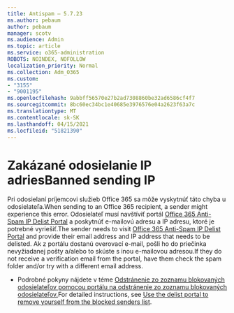 ```yaml
---
title: Antispam – 5.7.23
ms.author: pebaum
author: pebaum
manager: scotv
ms.audience: Admin
ms.topic: article
ms.service: o365-administration
ROBOTS: NOINDEX, NOFOLLOW
localization_priority: Normal
ms.collection: Adm_O365
ms.custom:
- "3155"
- "9001195"
ms.openlocfilehash: 9abbff56570e27b2ad7308860be32ad6586cf4f7
ms.sourcegitcommit: 8bc60ec34bc1e40685e3976576e04a2623f63a7c
ms.translationtype: MT
ms.contentlocale: sk-SK
ms.lasthandoff: 04/15/2021
ms.locfileid: "51821390"
---
```

# <a name="banned-sending-ip"></a><span data-ttu-id="4f6af-102">Zakázané odosielanie IP adries</span><span class="sxs-lookup"><span data-stu-id="4f6af-102">Banned sending IP</span></span>

<span data-ttu-id="4f6af-103">Pri odosielaní príjemcovi služieb Office 365 sa môže vyskytnúť táto chyba u odosielateľa.</span><span class="sxs-lookup"><span data-stu-id="4f6af-103">When sending to an Office 365 recipient, a sender might experience this error.</span></span> <span data-ttu-id="4f6af-104">Odosielateľ musí navštíviť portál [Office 365 Anti-Spam IP Delist Portal](https://sender.office.com/) a poskytnúť e-mailovú adresu a IP adresu, ktoré je potrebné vyriešiť.</span><span class="sxs-lookup"><span data-stu-id="4f6af-104">The sender needs to visit [Office 365 Anti-Spam IP Delist Portal](https://sender.office.com/) and provide their email address and IP address that needs to be delisted.</span></span> <span data-ttu-id="4f6af-105">Ak z portálu dostanú overovací e-mail, pošli ho do priečinka nevyžiadanej pošty a/alebo to skúste s inou e-mailovou adresou.</span><span class="sxs-lookup"><span data-stu-id="4f6af-105">If they do not receive a verification email from the portal, have them check the spam folder and/or try with a different email address.</span></span> 

- <span data-ttu-id="4f6af-106">Podrobné pokyny nájdete v téme [Odstránenie zo zoznamu blokovaných odosielateľov pomocou portálu na odstránenie zo zoznamu blokovaných odosielateľov.](https://docs.microsoft.com/microsoft-365/security/office-365-security/use-the-delist-portal-to-remove-yourself-from-the-office-365-blocked-senders-lis?view=o365-worldwide)</span><span class="sxs-lookup"><span data-stu-id="4f6af-106">For detailed instructions, see [Use the delist portal to remove yourself from the blocked senders list](https://docs.microsoft.com/microsoft-365/security/office-365-security/use-the-delist-portal-to-remove-yourself-from-the-office-365-blocked-senders-lis?view=o365-worldwide).</span></span>
